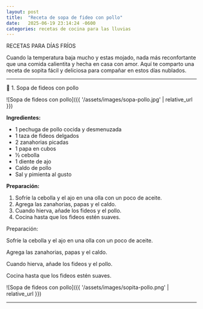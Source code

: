 ```yaml
---
layout: post
title:  "Receta de sopa de fideo con pollo"
date:   2025-06-19 23:14:24 -0600
categories: recetas de cocina para las lluvias
---
```


RECETAS PARA DÍAS FRÍOS

Cuando la temperatura baja mucho y estas mojado, nada más reconfortante que una comida calientita y hecha en casa con amor. Aquí te comparto una receta de sopita fácil y deliciosa para compañar en estos días nublados.

---
🍜 1. Sopa de fideos con pollo

![Sopa de fideos con pollo]({{ '/assets/images/sopa-pollo.jpg' | relative_url }})


**Ingredientes:**
- 1 pechuga de pollo cocida y desmenuzada  
- 1 taza de fideos delgados  
- 2 zanahorias picadas  
- 1 papa en cubos  
- ½ cebolla  
- 1 diente de ajo  
- Caldo de pollo  
- Sal y pimienta al gusto  

**Preparación:**
1. Sofríe la cebolla y el ajo en una olla con un poco de aceite.  
2. Agrega las zanahorias, papas y el caldo.  
3. Cuando hierva, añade los fideos y el pollo.  
4. Cocina hasta que los fideos estén suaves.



Preparación:

Sofríe la cebolla y el ajo en una olla con un poco de aceite.

Agrega las zanahorias, papas y el caldo.

Cuando hierva, añade los fideos y el pollo.

Cocina hasta que los fideos estén suaves.


![Sopa de fideos con pollo]({{ '/assets/images/sopita-pollo.png' | relative_url }})

---
